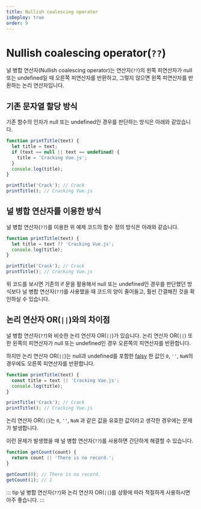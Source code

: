 ```yaml
---
title: Nullish coalescing operator
isDeploy: true
order: 9
---
```


# Nullish coalescing operator(`??`)

널 병합 연산자(Nullish coalescing operator)는 연산자(`??`)의 왼쪽 피연산자가 null 또는 undefined일 때 오른쪽 피연산자를 반환하고, 그렇지 않으면 왼쪽 피연산자를 반환하는 논리 연산자입니다.

## 기존 문자열 할당 방식

기존 함수의 인자가 null 또는 undefined인 경우를 판단하는 방식은 아래와 같았습니다.

```js
function printTitle(text) {
  let title = text;
  if (text == null || text == undefined) {
    title = 'Cracking Vue.js';
  }
  console.log(title);
}

printTitle('Crack'); // Crack
printTitle(); // Cracking Vue.js
```

## 널 병합 연산자를 이용한 방식

널 병합 연산자(`??`)를 이용한 위 예제 코드의 함수 정의 방식은 아래와 같습니다.

```js
function printTitle(text) {
  let title = text ?? 'Cracking Vue.js';
  console.log(title);
}

printTitle('Crack'); // Crack
printTitle(); // Cracking Vue.js
```

위 코드를 보시면 기존의 if 문을 활용해서 null 또는 undefined인 경우를 판단했던 방식보다 널 병합 연산자(`??`)를 사용했을 때 코드의 양이 줄어들고, 훨씬 간결해진 것을 확인하실 수 있습니다.

## 논리 연산자 OR(`||`)와의 차이점

널 병합 연산자(`??`)와 비슷한 논리 연산자 OR(`||`)가 있습니다. 논리 연산자 OR(`||`) 또한 왼쪽의 피연산자가 null 또는 undefined인 경우 오른쪽의 피연산자를 반환합니다.

하지만 논리 연산자 OR(`||`)는 null과 undefined를 포함한 [falsy](https://developer.mozilla.org/en-US/docs/Glossary/Falsy) 한 값인 `0`, `''`, `NaN`의 경우에도 오른쪽 피연산자를 반환합니다.

```js
function printTitle(text) {
  const title = text || 'Cracking Vue.js';
  console.log(title);
}

printTitle('Crack'); // Crack
printTitle(); // Cracking Vue.js
```

논리 연산자 OR(`||`)는 `0`, `''`, `NaN` 과 같은 값을 유효한 값이라고 생각한 경우에는 문제가 발생합니다.

이런 문제가 발생했을 때 널 병합 연산자(`??`)를 사용하면 간단하게 해결할 수 있습니다.

```js
function getCount(count) {
  return count || 'There is no record.';
}

getCount(0); // There is no record.
getCount(1); // 1
```

::: tip
널 병합 연산자(`??`)와 논리 연산자 OR(`||`)를 상황에 따라 적절하게 사용하시면 아주 좋습니다.
:::
